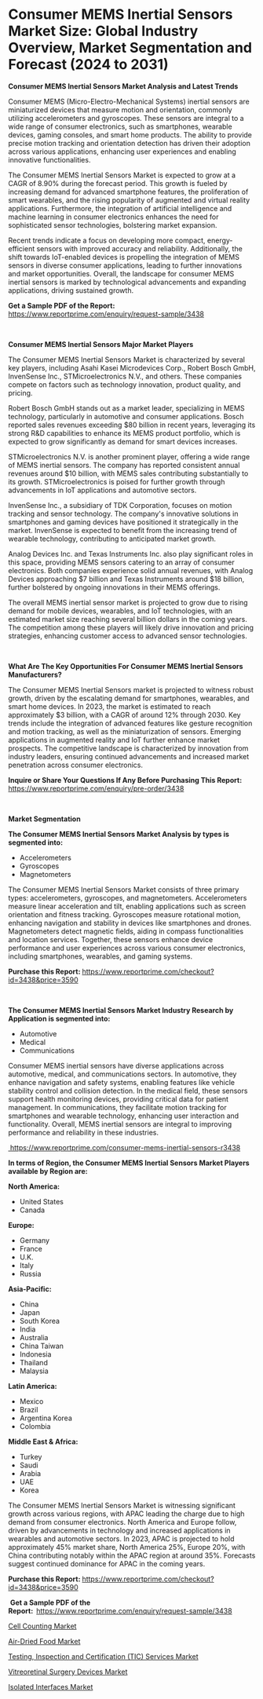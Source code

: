 <p><h1>Consumer MEMS Inertial Sensors Market Size: Global Industry Overview, Market Segmentation and Forecast (2024 to 2031)</h1></p><p><strong>Consumer MEMS Inertial Sensors Market Analysis and Latest Trends</strong></p>
<p><p>Consumer MEMS (Micro-Electro-Mechanical Systems) inertial sensors are miniaturized devices that measure motion and orientation, commonly utilizing accelerometers and gyroscopes. These sensors are integral to a wide range of consumer electronics, such as smartphones, wearable devices, gaming consoles, and smart home products. The ability to provide precise motion tracking and orientation detection has driven their adoption across various applications, enhancing user experiences and enabling innovative functionalities.</p><p>The Consumer MEMS Inertial Sensors Market is expected to grow at a CAGR of 8.90% during the forecast period. This growth is fueled by increasing demand for advanced smartphone features, the proliferation of smart wearables, and the rising popularity of augmented and virtual reality applications. Furthermore, the integration of artificial intelligence and machine learning in consumer electronics enhances the need for sophisticated sensor technologies, bolstering market expansion.</p><p>Recent trends indicate a focus on developing more compact, energy-efficient sensors with improved accuracy and reliability. Additionally, the shift towards IoT-enabled devices is propelling the integration of MEMS sensors in diverse consumer applications, leading to further innovations and market opportunities. Overall, the landscape for consumer MEMS inertial sensors is marked by technological advancements and expanding applications, driving sustained growth.</p></p>
<p><strong>Get a Sample PDF of the Report:&nbsp;</strong> <a href="https://www.reportprime.com/enquiry/request-sample/3438">https://www.reportprime.com/enquiry/request-sample/3438</a></p>
<p>&nbsp;</p>
<p><strong>Consumer MEMS Inertial Sensors Major Market Players</strong></p>
<p><p>The Consumer MEMS Inertial Sensors Market is characterized by several key players, including Asahi Kasei Microdevices Corp., Robert Bosch GmbH, InvenSense Inc., STMicroelectronics N.V., and others. These companies compete on factors such as technology innovation, product quality, and pricing.</p><p>Robert Bosch GmbH stands out as a market leader, specializing in MEMS technology, particularly in automotive and consumer applications. Bosch reported sales revenues exceeding $80 billion in recent years, leveraging its strong R&D capabilities to enhance its MEMS product portfolio, which is expected to grow significantly as demand for smart devices increases.</p><p>STMicroelectronics N.V. is another prominent player, offering a wide range of MEMS inertial sensors. The company has reported consistent annual revenues around $10 billion, with MEMS sales contributing substantially to its growth. STMicroelectronics is poised for further growth through advancements in IoT applications and automotive sectors.</p><p>InvenSense Inc., a subsidiary of TDK Corporation, focuses on motion tracking and sensor technology. The company's innovative solutions in smartphones and gaming devices have positioned it strategically in the market. InvenSense is expected to benefit from the increasing trend of wearable technology, contributing to anticipated market growth.</p><p>Analog Devices Inc. and Texas Instruments Inc. also play significant roles in this space, providing MEMS sensors catering to an array of consumer electronics. Both companies experience solid annual revenues, with Analog Devices approaching $7 billion and Texas Instruments around $18 billion, further bolstered by ongoing innovations in their MEMS offerings.</p><p>The overall MEMS inertial sensor market is projected to grow due to rising demand for mobile devices, wearables, and IoT technologies, with an estimated market size reaching several billion dollars in the coming years. The competition among these players will likely drive innovation and pricing strategies, enhancing customer access to advanced sensor technologies.</p></p>
<p>&nbsp;</p>
<p><strong>What Are The Key Opportunities For Consumer MEMS Inertial Sensors Manufacturers?</strong></p>
<p><p>The Consumer MEMS Inertial Sensors market is projected to witness robust growth, driven by the escalating demand for smartphones, wearables, and smart home devices. In 2023, the market is estimated to reach approximately $3 billion, with a CAGR of around 12% through 2030. Key trends include the integration of advanced features like gesture recognition and motion tracking, as well as the miniaturization of sensors. Emerging applications in augmented reality and IoT further enhance market prospects. The competitive landscape is characterized by innovation from industry leaders, ensuring continued advancements and increased market penetration across consumer electronics.</p></p>
<p><strong>Inquire or Share Your Questions If Any Before Purchasing This Report:</strong> <a href="https://www.reportprime.com/enquiry/pre-order/3438">https://www.reportprime.com/enquiry/pre-order/3438</a></p>
<p>&nbsp;</p>
<p><strong>Market Segmentation</strong></p>
<p><strong>The Consumer MEMS Inertial Sensors Market Analysis by types is segmented into:</strong></p>
<p><ul><li>Accelerometers</li><li>Gyroscopes</li><li>Magnetometers</li></ul></p>
<p><p>The Consumer MEMS Inertial Sensors Market consists of three primary types: accelerometers, gyroscopes, and magnetometers. Accelerometers measure linear acceleration and tilt, enabling applications such as screen orientation and fitness tracking. Gyroscopes measure rotational motion, enhancing navigation and stability in devices like smartphones and drones. Magnetometers detect magnetic fields, aiding in compass functionalities and location services. Together, these sensors enhance device performance and user experiences across various consumer electronics, including smartphones, wearables, and gaming systems.</p></p>
<p><strong>Purchase this Report:&nbsp;</strong><a href="https://www.reportprime.com/checkout?id=3438&price=3590">https://www.reportprime.com/checkout?id=3438&price=3590</a></p>
<p>&nbsp;</p>
<p><strong>The Consumer MEMS Inertial Sensors Market Industry Research by Application is segmented into:</strong></p>
<p><ul><li>Automotive</li><li>Medical</li><li>Communications</li></ul></p>
<p><p>Consumer MEMS inertial sensors have diverse applications across automotive, medical, and communications sectors. In automotive, they enhance navigation and safety systems, enabling features like vehicle stability control and collision detection. In the medical field, these sensors support health monitoring devices, providing critical data for patient management. In communications, they facilitate motion tracking for smartphones and wearable technology, enhancing user interaction and functionality. Overall, MEMS inertial sensors are integral to improving performance and reliability in these industries.</p></p>
<p><a href="https://www.reportprime.com/consumer-mems-inertial-sensors-r3438">&nbsp;https://www.reportprime.com/consumer-mems-inertial-sensors-r3438</a></p>
<p><strong>In terms of Region, the Consumer MEMS Inertial Sensors Market Players available by Region are:</strong></p>
<p>
    <p> <strong> North America: </strong>
        <ul>
            <li>United States</li>
            <li>Canada</li>
        </ul>
        </p> 
    <p> <strong> Europe: </strong>
        <ul>
            <li>Germany</li>
            <li>France</li>
            <li>U.K.</li>
            <li>Italy</li>
            <li>Russia</li>
        </ul>
        </p> 
    <p> <strong> Asia-Pacific: </strong>
        <ul>
            <li>China</li>
            <li>Japan</li>
            <li>South Korea</li>
            <li>India</li>
            <li>Australia</li>
            <li>China Taiwan</li>
            <li>Indonesia</li>
            <li>Thailand</li>
            <li>Malaysia</li>
        </ul>
        </p> 
    <p> <strong> Latin America: </strong>
        <ul>
            <li>Mexico</li>
            <li>Brazil</li>
            <li>Argentina Korea</li>
            <li>Colombia</li>
        </ul>
        </p> 
    <p> <strong> Middle East & Africa: </strong>
        <ul>
            <li>Turkey</li>
            <li>Saudi</li>
            <li>Arabia</li>
            <li>UAE</li>
            <li>Korea</li>
        </ul>
    </p>
    </p>
<p><p>The Consumer MEMS Inertial Sensors Market is witnessing significant growth across various regions, with APAC leading the charge due to high demand from consumer electronics. North America and Europe follow, driven by advancements in technology and increased applications in wearables and automotive sectors. In 2023, APAC is projected to hold approximately 45% market share, North America 25%, Europe 20%, with China contributing notably within the APAC region at around 35%. Forecasts suggest continued dominance for APAC in the coming years.</p></p>
<p><strong>Purchase this Report: </strong><a href="https://www.reportprime.com/checkout?id=3438&price=3590">https://www.reportprime.com/checkout?id=3438&price=3590</a></p>
<p>&nbsp;<strong>Get a Sample PDF of the Report:&nbsp;&nbsp;</strong><a href="https://www.reportprime.com/enquiry/request-sample/3438">https://www.reportprime.com/enquiry/request-sample/3438</a></p>
<p><strong></strong></p>
<p><p><a href="https://www.linkedin.com/pulse/cell-counting-market-outlook-share-analysis-growth-trends-nh2le?trackingId=y1sySAZ1RtilheztK6HShg%3D%3D">Cell Counting Market</a></p><p><a href="https://issuu.com/reportprime-2/docs/air-dried-food-market-size-2030.ppt_59da593ff8fe63">Air-Dried Food Market</a></p><p><a href="https://issuu.com/reportprime-2/docs/testing-inspection-and-certificatio_d85b277f9c42a5">Testing, Inspection and Certification (TIC) Services Market</a></p><p><a href="https://www.linkedin.com/pulse/vitreoretinal-surgery-devices-market-strategic-insights-y0h0e?trackingId=5lPhx3xJSk%2BuVL0Aml6Oaw%3D%3D">Vitreoretinal Surgery Devices Market</a></p><p><a href="https://github.com/ashepherd82/Market-Research-Report-List-6/blob/main/isolated-interfaces-market.md">Isolated Interfaces Market</a></p></p>